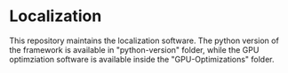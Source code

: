 # Localization
This repository maintains the localization software. The python version of the framework is available in "python-version" folder, while the GPU optimziation software is available inside the "GPU-Optimizations" folder.
